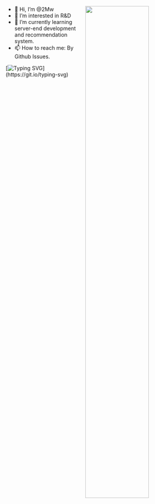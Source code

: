[<img align="right" width="58%" src="https://github-readme-stats.vercel.app/api?username=2Mw&hide=prs&count_private=true&show_icons=false&bg_color=30,e96443,904e95&title_color=fff&text_color=fff&theme=radical">](https://github.com/2mw)
- 👋 Hi, I’m @2Mw
- 👀 I’m interested in R&D
- 🌱 I’m currently learning server-end development and recommendation system.
- 📫 How to reach me: By Github Issues.

[![Typing SVG](https://readme-typing-svg.herokuapp.com?color=%2336BCF7&center=true&vCenter=true&width=600&lines=Hi+there+👋,+I+am+2Mw.+Welcome+to+My+Github!)](https://git.io/typing-svg)
